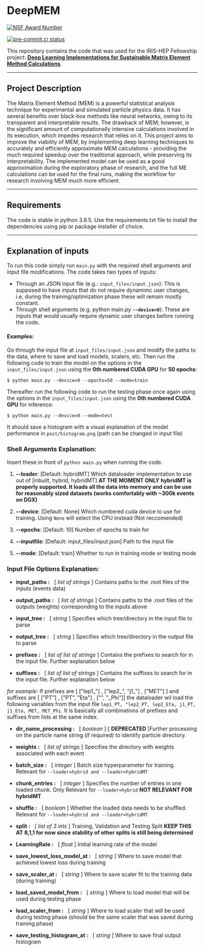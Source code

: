 # DeepMEM
[![NSF Award Number](https://img.shields.io/badge/NSF-1836650-blue.svg)](https://nsf.gov/awardsearch/showAward?AWD_ID=1836650)

[![pre-commit.ci status](https://results.pre-commit.ci/badge/github/mihirkatare/DeepMEM/main.svg)](https://results.pre-commit.ci/latest/github/mihirkatare/DeepMEM/main)

This repository contains the code that was used for the IRIS-HEP Fellowship project: **[Deep Learning Implementations for Sustainable Matrix Element Method Calculations](https://iris-hep.org/fellows/mihirkatare.html)**.


---
## **Project Description**
The Matrix Element Method (MEM) is a powerful statistical analysis technique for experimental and simulated particle physics data. It has several benefits over black-box methods like neural networks, owing to its transparent and interpretable results. The drawback of MEM; however, is the significant amount of computationally intensive calculations involved in its execution, which impedes research that relies on it. This project aims to improve the viability of MEM, by implementing deep learning techniques to accurately and efficiently approximate MEM calculations - providing the much required speedup over the traditional approach, while preserving its interpretability. The implemented model can be used as a good approximation during the exploratory phase of research, and the full ME calculations can be used for the final runs, making the workflow for research involving MEM much more efficient.

---
## **Requirements**
The code is stable in python 3.8.5. Use the requirements.txt file to install the dependencies using pip or package installer of choice.

---
## **Explanation of inputs**
To run this code simply run `main.py` with the required shell arguments and input file modifications.
The code takes two types of inputs:
- Through an JSON input file (e.g.: `input_files/input.json`): This is supposed to have inputs that do not require dynamimc user changes, i.e, during the training/optimization phase these will remain mostly constant.
- Through shell arguments (e.g. python main.py **`--device=0`**): These are inputs that would usually require dynamic user changes before running the code.

#### **Examples**:
Go through the input file at `input_files/input.json` and modify the paths to the data, where to save and load models, scalers, etc.
Then run the following code to train the model on the options in the `input_files/input.json` using the **0th numbered CUDA GPU** for **50 epochs**:

```console
$ python main.py --device=0 --epochs=50 --mode=train
```
Thereafter run the following code to run the testing phase once again using the options in the `input_files/input.json` using the **0th numbered CUDA GPU** for inference:
```console
$ python main.py --device=0 --mode=test
```
It should save a histogram with a visual explanation of the model performance in `post/histogram.png` (path can be changed in input file)
### **Shell Arguments Explanation**:
Insert these in front of `python main.py` when running the code.
1. **--loader**: [Default: hybridMT] Which dataloader implementation to use out of [inbuilt, hybrid, hybridMT]
**AT THE MOMENT ONLY hybridMT is properly supported. It loads all the data into memory and can be use for reasonably sized datasets (works comfortably with ~300k events on DGX)**

2. **--device**: [Default: None] Which numbered cuda device to use for training. Using `None` will select the CPU instead (Not reccomended)

3. **--epochs**: [Default: 10] Number of epochs to train for

4. **--inputfile**: [Default: input_files/input.json] Path to the input file

5. **--mode**: [Default: train] Whether to run in training mode or testing mode

### **Input File Options Explanation**:
- **input_paths :** &nbsp; [ *list of strings* ] Contains paths to the .root files of the inputs (events data)

- **output_paths :** &nbsp; [ *list of strings* ] Contains paths to the .root files of the outputs (weights) corresponding to the inputs above

- **input_tree :** &nbsp; [ *string* ] Specifies which tree/directory in the input file to parse

- **output_tree :** &nbsp; [ *string* ] Specifies which tree/directory in the output file to parse

- **prefixes :** &nbsp; [ *list of list of strings* ] Contains the prefixes to search for in the input file. Further explanation below

- **suffixes :** &nbsp; [ *list of list of strings* ] Contains the suffixes to search for in the input file. Further explanation below

*for example:*
If prefixes are [ ["lep1_"] , ["lep2_", "j1_"] , ["MET"] ] and suffixes are [ ["PT"] , ["PT", "Eta"] , ["", "_Phi"]] the dataloader wil load the following variables from the input file `lep1_PT, "lep2_PT, lep2_Eta, j1_PT, j1_Eta, MET, MET_Phi`. It is basically all combinations of prefixes and suffixes from lists at the same index.
- **dir_name_processing :** &nbsp; [ *boolean* ] [ **DEPRECATED** ]Further processing on the particle name string (if required) to identify particle directory.

- **weights :** &nbsp; [ *list of strings* ] Specifies the directory with weights associated with each event

- **batch_size :** &nbsp; [ *integer* ] Batch size hyperparameter for training. Relevant for `--loader=hybrid and --loader=hybridMT`

- **chunk_entries :** &nbsp; [ *integer* ] Specifies the number of entries in one loaded chunk. Only Relevant for `--loader=hybrid` **NOT RELEVANT FOR hybridMT**

- **shuffle :** &nbsp; [ *boolean* ] Whether the loaded data needs to be shuffled. Relevant for `--loader=hybrid and --loader=hybridMT`

- **split :** &nbsp; [ *list of 3 ints* ] Training, Validation and Testing Split
**KEEP THIS AT 8,1,1 for now since stability of other splits is still being determined**

- **LearningRate :** &nbsp; [ *float* ] Initial learning rate of the model

- **save_lowest_loss_model_at :** &nbsp; [ *string* ] Where to save model that achieved lowest loss during training

- **save_scaler_at :** &nbsp; [ *string* ] Where to save scaler fit to the training data (during training)

- **load_saved_model_from :** &nbsp; [ *string* ] Where to load model that will be used during testing phase

- **load_scaler_from :** &nbsp; [ *string* ] Where to load scaler that will be used during testing phase (should be the same scaler that was saved during training phase)

- **save_testing_histogram_at :** &nbsp; [ *string* ] Where to save final output histogram
